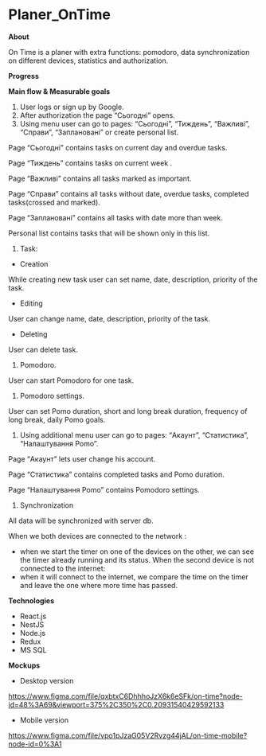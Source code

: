 # Planer_OnTime

**About**

On Time is a planer with extra functions: pomodoro, data synchronization on different devices, statistics and authorization.

**Progress**

**Main flow & Measurable goals**

1. User logs or sign up by Google.
1. After authorization the page “Сьогодні” opens.
1. Using menu user can go to pages: “Сьогодні”, “Тиждень”, “Важливі”, “Справи”, “Заплановані” or create personal list. 

Page “Сьогодні” contains tasks on current day and overdue tasks.

Page “Тиждень” contains tasks on current week .

Page “Важливі” contains all tasks marked as important.

Page “Справи” contains all tasks without date, overdue tasks, completed tasks(crossed and marked).

Page “Заплановані” contains all tasks with date more than week.

Personal list contains tasks that will be shown only in this list.


1. Task:
- Creation

While creating new task user can set name, date, description, priority of the task.

- Editing

User can change name, date, description, priority of the task.

- Deleting

User can delete task.

1. Pomodoro.

User can start Pomodoro for one task.

1. Pomodoro settings.

User can set Pomo duration, short and long break duration, frequency of long break, daily Pomo goals.

1. Using additional menu user can go to pages: “Акаунт”, “Статистика”, “Налаштування Pomo”.

Page “Акаунт” lets user change his account.

Page “Статистика” contains completed tasks and Pomo duration.

Page “Налаштування Pomo” contains Pomodoro settings.

1. Synchronization

All data will be synchronized with server db.

When we both devices are connected to the network :

- when we start the timer on one of the devices on the other, we can see the timer already running and its status. When the second device is not connected to the internet:
- when it will connect to the internet, we compare the time on the timer and leave the one where more time has passed.

**Technologies**

- React.js
- NestJS
- Node.js
- Redux
- MS SQL

**Mockups**

- Desktop version 

<https://www.figma.com/file/qxbtxC6DhhhoJzX6k6eSFk/on-time?node-id=48%3A69&viewport=375%2C350%2C0.20931540429592133>

- Mobile version

<https://www.figma.com/file/vpo1pJzaG05V2Rvzg44jAL/on-time-mobile?node-id=0%3A1>












